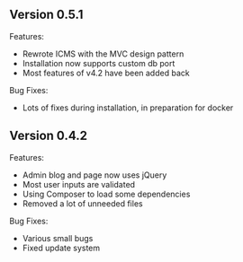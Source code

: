 ## Version 0.5.1
Features:
- Rewrote ICMS with the MVC design pattern
- Installation now supports custom db port
- Most features of v4.2 have been added back

Bug Fixes:
- Lots of fixes during installation, in preparation for docker

## Version 0.4.2
Features:
- Admin blog and page now uses jQuery
- Most user inputs are validated
- Using Composer to load some dependencies
- Removed a lot of unneeded files

Bug Fixes:
- Various small bugs
- Fixed update system
